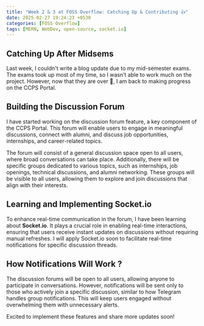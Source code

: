 ```yaml
---
title: "Week 2 & 3 at FOSS Overflow: Catching Up & Contributing 👍"
date: 2025-02-27 19:24:23 +0530
categories: [FOSS Overflow]
tags: [MERN, WebDev, open-source, socket.io]
---
```


## Catching Up After Midsems
Last week, I couldn't write a blog update due to my mid-semester exams. The exams took up most of my time, so I wasn’t able to work much on the project. However, now that they are over 💪, I am back to making progress on the CCPS Portal.

## Building the Discussion Forum
I have started working on the discussion forum feature, a key component of the CCPS Portal. This forum will enable users to engage in meaningful discussions, connect with alumni, and discuss job opportunities, internships, and career-related topics.

The forum will consist of a general discussion space open to all users, where broad conversations can take place. Additionally, there will be specific groups dedicated to various topics, such as internships, job openings, technical discussions, and alumni networking. These groups will be visible to all users, allowing them to explore and join discussions that align with their interests.

## Learning and Implementing Socket.io
To enhance real-time communication in the forum, I have been learning about **Socket.io**. It plays a crucial role in enabling real-time interactions, ensuring that users receive instant updates on discussions without requiring manual refreshes. I will apply Socket.io soon to facilitate real-time notifications for specific discussion threads.

## How Notifications Will Work ?
The discussion forums will be open to all users, allowing anyone to participate in conversations. However, notifications will be sent only to those who actively join a specific discussion, similar to how Telegram handles group notifications. This will keep users engaged without overwhelming them with unnecessary alerts.

Excited to implement these features and share more updates soon!